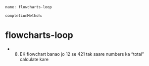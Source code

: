 ```ngMeta
name: flowcharts-loop

completionMethoh:
```
# flowcharts-loop

- 8) EK flowchart banao jo 12 se 421 tak saare numbers ka “total” calculate kare

